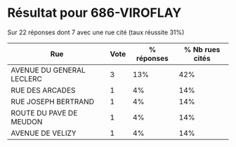 # Résultat pour 686-VIROFLAY

Sur 22 réponses dont 7 avec une rue cité (taux réussite 31%)

| Rue | Vote | % réponses | % Nb rues cités|
|-----|------|------------|----------------|
| AVENUE DU GENERAL LECLERC | 3 | 13% | 42%|
| RUE DES ARCADES | 1 | 4% | 14%|
| RUE JOSEPH BERTRAND | 1 | 4% | 14%|
| ROUTE DU PAVE DE MEUDON | 1 | 4% | 14%|
| AVENUE DE VELIZY | 1 | 4% | 14%|
